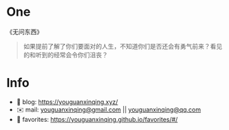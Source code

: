 
# One 
 
  
《无问东西》 
 
>如果提前了解了你们要面对的人生，不知道你们是否还会有勇气前来？看见的和听到的经常会令你们沮丧？        
 

# Info

- 📝 blog: https://youguanxinqing.xyz/
- ✉️  mail: youguanxinqing@gmail.com || youguanxinqing@qq.com
- 📙 favorites: https://youguanxinqing.github.io/favorites/#/
